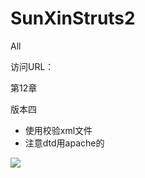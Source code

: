 # SunXinStruts2
All 

访问URL：

第12章

版本四

- 使用校验xml文件
- 注意dtd用apache的

![](https://github.com/CoderDream/SunXinStruts2/blob/master/ch12/ch1209/doc/snap/120401.png)